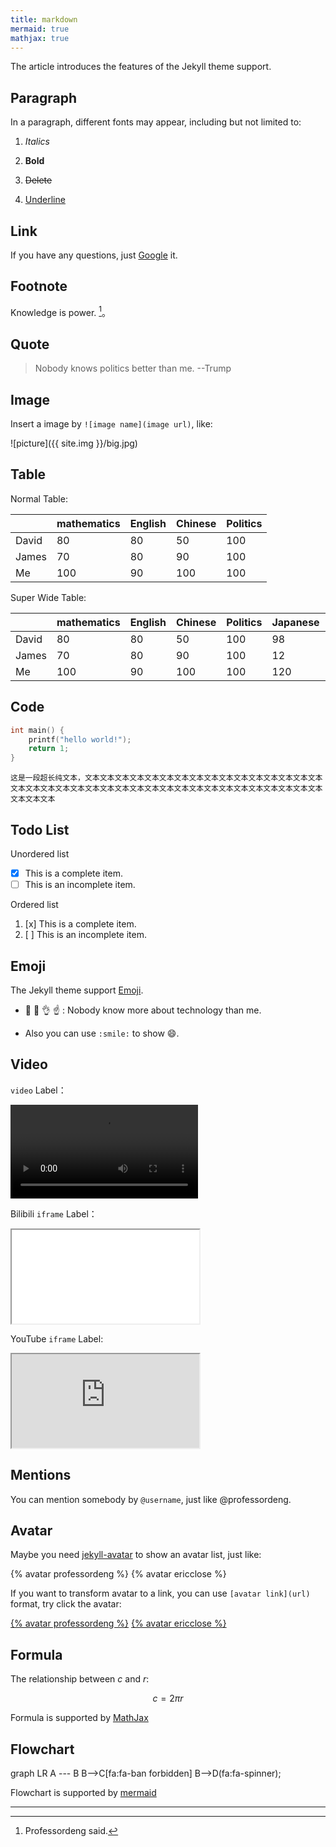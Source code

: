 ```yaml
---
title: markdown
mermaid: true
mathjax: true
---
```


The article introduces the features of the Jekyll theme support.

## Paragraph

In a paragraph, different fonts may appear, including but not limited to:

1. *Italics*

2. **Bold**

3. ~~Delete~~

4. <u>Underline</u>

## Link

If you have any questions, just [Google][google-link] it.

[google-link]: http://www.google.com/

## Footnote

Knowledge is power. [^professordeng]。

[^professordeng]: Professordeng said.

## Quote

> Nobody knows politics better than me. --Trump

## Image

Insert a image by `![image name](image url)`, like:

![picture]({{ site.img }}/big.jpg)

## Table

Normal Table:

|       | mathematics | English | Chinese | Politics |
| ----- | ----------- | ------- | ------- | -------- |
| David | 80          | 80      | 50      | 100      |
| James | 70          | 80      | 90      | 100      |
| Me    | 100         | 90      | 100     | 100      |

Super Wide Table:

|       | mathematics | English | Chinese | Politics | Japanese | python | basketball | javascript |
| ----- | ----------- | ------- | ------- | -------- | -------- | ------ | ---------- | ---------- |
| David | 80          | 80      | 50      | 100      | 98       | 100    | 99         | 1          |
| James | 70          | 80      | 90      | 100      | 12       | 90     | 88         | 2          |
| Me    | 100         | 90      | 100     | 100      | 120      | 50     | 77         | 3          |

## Code

```c
int main() {
	printf("hello world!");
	return 1;
}
```

```
这是一段超长纯文本，文本文本文本文本文本文本文本文本文本文本文本文本文本文本文本文本文本文本文本文本文本文本文本文本文本文本文本文本文本文本文本文本文本文本文本文本文本文本文本文本
```

## Todo List

Unordered list

- [x] This is a complete item.
- [ ] This is an incomplete item.

Ordered list

1. [x] This is a complete item.
2. [ ] This is an incomplete item.

## Emoji

The Jekyll theme support [Emoji](https://emojipedia.org/).

- 🙌 👐 👌 ☝ : Nobody know more about technology than me.
	
- Also you can use `:smile:` to show :smile:.

## Video

`video` Label：

<video src="https://cdn-video.xinpianchang.com/5b7fc02a84108.mp4" controls controlsList="nodownload"></video>

Bilibili `iframe` Label：

<iframe class="video" src="//player.bilibili.com/player.html?bvid=BV1ki4y1b7ge&page=1&high_quality=1&danmaku=0" allowfullscreen> </iframe>

YouTube `iframe` Label:

<iframe class="video" src="https://www.youtube.com/embed/-wFsYY71wyk" allowfullscreen></iframe>

## Mentions

You can mention somebody by `@username`, just like @professordeng.

## Avatar

Maybe you need [jekyll-avatar](https://github.com/benbalter/jekyll-avatar/) to show an avatar list, just like:

{% avatar professordeng %}
{% avatar ericclose %}

If you want to transform avatar to a link, you can use `[avatar link](url)` format, try click the avatar:

[{% avatar professordeng %}](https://github.com/professordeng)
[{% avatar ericclose %}](https://github.com/ericclose)

## Formula

The relationship between $c$ and $r$:

$$
c=2 \pi r
$$

Formula is supported by [MathJax](https://www.mathjax.org/)

## Flowchart

<div class="mermaid">
graph LR
    A --- B
    B-->C[fa:fa-ban forbidden]
    B-->D(fa:fa-spinner);
</div>

Flowchart is supported by [mermaid](https://mermaid-js.github.io/mermaid/#/)

---